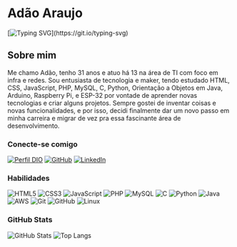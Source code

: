 # Adão Araujo

[![Typing SVG](https://readme-typing-svg.herokuapp.com/?color=ffffff&size=35&center=true&vCenter=true&width=1000&lines=Hello,+World!)](https://git.io/typing-svg)

## Sobre mim

Me chamo Adão, tenho 31 anos e atuo há 13 na área de TI com foco em infra e redes. Sou entusiasta de tecnologia e maker, tendo estudado HTML, CSS, JavaScript, PHP, MySQL, C, Python, Orientação a Objetos em Java, Arduino, Raspberry Pi, e ESP-32 por vontade de aprender novas tecnologias e criar alguns projetos. Sempre gostei de inventar coisas e novas funcionalidades, e por isso, decidi finalmente dar um novo passo em minha carreira e migrar de vez pra essa fascinante área de desenvolvimento.

### Conecte-se comigo

[![Perfil DIO](https://img.shields.io/badge/-Meu%20Perfil%20na%20DIO-30A3DC?style=for-the-badge)](https://www.dio.me/users/adaoma11)
[![GitHub](https://img.shields.io/badge/GitHub-100000?style=for-the-badge&logo=github&logoColor=30A3DC)](https://github.com/adaoma11)
[![LinkedIn](https://img.shields.io/badge/-LinkedIn-000?style=for-the-badge&logo=linkedin&logoColor=30A3DC)](https://www.linkedin.com/in/ad%C3%A3o-araujo-b42aa327/)

### Habilidades

![HTML5](https://img.shields.io/badge/HTML-000?style=for-the-badge&logo=html5&logoColor=30A3DC)
![CSS3](https://img.shields.io/badge/CSS3-000?style=for-the-badge&logo=css3&logoColor=E94D5F)
![JavaScript](https://img.shields.io/badge/JavaScript-000?style=for-the-badge&logo=javascript&logoColor=30A3DC)
![PHP](https://img.shields.io/badge/PHP-000?style=for-the-badge&logo=php&logoColor=30A3DC)
![MySQL](https://img.shields.io/badge/MySQL-00000F?style=for-the-badge&logo=mysql&logoColor=30A3DC)
![C](https://img.shields.io/badge/C-000?style=for-the-badge&logo=c&logoColor=30A3DC)
![Python](https://img.shields.io/badge/python-000?style=for-the-badge&logo=python&logoColor=ffdd54)
![Java](https://img.shields.io/badge/java-%23000.svg?style=for-the-badge&logo=openjdk&logoColor=30A3DC)
![AWS](https://img.shields.io/badge/AWS-000.svg?style=for-the-badge&logo=amazon-aws&logoColor=F79000)
![Git](https://img.shields.io/badge/Git-000?style=for-the-badge&logo=git&logoColor=E94D5F)
![GitHub](https://img.shields.io/badge/GitHub-000?style=for-the-badge&logo=github&logoColor=30A3DC)
![Linux](https://img.shields.io/badge/Linux-000?style=for-the-badge&logo=linux&logoColor=30A3DC)


### GitHub Stats

![GitHub Stats](https://github-readme-stats.vercel.app/api?username=adaoma11&theme=transparent&bg_color=000&border_color=30A3DC&show_icons=true&icon_color=30A3DC&title_color=E94D5F&text_color=FFF)
![Top Langs](https://github-readme-stats-git-masterrstaa-rickstaa.vercel.app/api/top-langs/?username=adaoma11&layout=compact&bg_color=000&border_color=30A3DC&title_color=E94D5F&text_color=FFF)
